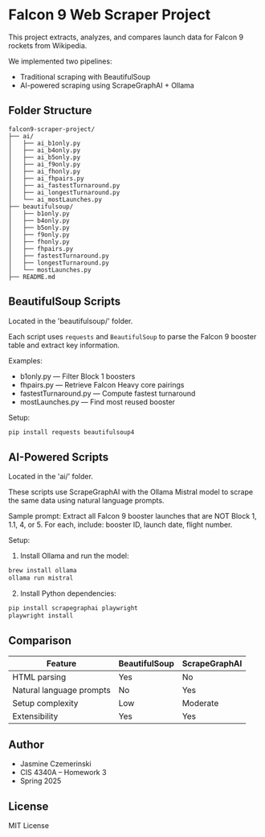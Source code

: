 # Falcon 9 Web Scraper Project

This project extracts, analyzes, and compares launch data for Falcon 9 rockets from Wikipedia.

We implemented two pipelines:
- Traditional scraping with BeautifulSoup
- AI-powered scraping using ScrapeGraphAI + Ollama

## Folder Structure

```
falcon9-scraper-project/
├── ai/
│   ├── ai_b1only.py
│   ├── ai_b4only.py
│   ├── ai_b5only.py
│   ├── ai_f9only.py
│   ├── ai_fhonly.py
│   ├── ai_fhpairs.py
│   ├── ai_fastestTurnaround.py
│   ├── ai_longestTurnaround.py
│   └── ai_mostLaunches.py
├── beautifulsoup/
│   ├── b1only.py
│   ├── b4only.py
│   ├── b5only.py
│   ├── f9only.py
│   ├── fhonly.py
│   ├── fhpairs.py
│   ├── fastestTurnaround.py
│   ├── longestTurnaround.py
│   └── mostLaunches.py
├── README.md
```

## BeautifulSoup Scripts

Located in the 'beautifulsoup/' folder.

Each script uses `requests` and `BeautifulSoup` to parse the Falcon 9 booster table and extract key information.

Examples:
- b1only.py — Filter Block 1 boosters
- fhpairs.py — Retrieve Falcon Heavy core pairings
- fastestTurnaround.py — Compute fastest turnaround
- mostLaunches.py — Find most reused booster

Setup:
```bash
pip install requests beautifulsoup4
```

## AI-Powered Scripts

Located in the 'ai/' folder.

These scripts use ScrapeGraphAI with the Ollama Mistral model to scrape the same data using natural language prompts.

Sample prompt:
Extract all Falcon 9 booster launches that are NOT Block 1, 1.1, 4, or 5. For each, include: booster ID, launch date, flight number.

Setup:
1. Install Ollama and run the model:
```bash
brew install ollama
ollama run mistral
```

2. Install Python dependencies:
```bash
pip install scrapegraphai playwright
playwright install
```

## Comparison

| Feature                   | BeautifulSoup | ScrapeGraphAI |
|--------------------------|----------------|----------------|
| HTML parsing             | Yes            | No             |
| Natural language prompts | No             | Yes            |
| Setup complexity         | Low            | Moderate       |
| Extensibility            | Yes            | Yes            |

## Author

- Jasmine Czemerinski  
- CIS 4340A – Homework 3  
- Spring 2025

## License

MIT License
